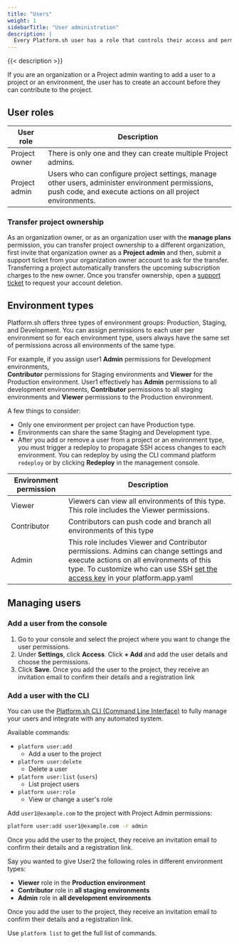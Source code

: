 ```yaml
---
title: "Users"
weight: 1
sidebarTitle: "User administration"
description: |
  Every Platform.sh user has a role that controls their access and permission levels.
---
```


{{< description >}}

If you are an organization or a Project admin wanting to add a user to a project or an environment, the user has to create an account before they can contribute to the project.

## User roles

| User role    | Description |
| ------------ |-------------|
|Project owner| There is only one and they can create multiple Project admins.  |
| Project admin | Users who can configure project settings, manage other users, administer environment permissions, push code, and execute actions on all project environments. |

### Transfer project ownership

As an organization owner, or as an organization user with the **manage plans** permission, you can transfer project ownership to a different organization, first invite that organization owner as a **Project admin** and then, submit a support ticket from your organization owner account to ask for the transfer. Transferring a project automatically transfers the upcoming subscription charges to the new owner. Once you transfer ownership, open a [support ticket](https://console.platform.sh/-/users/~/tickets) to request your account deletion.                                                                                                     

## Environment types

Platform.sh offers three types of environment groups: Production, Staging, and
Development. You can assign permissions to each user per environment so for each environment type, users always have the same set of permissions across all environments of the same type.

For example, if you assign user1 **Admin** permissions for Development environments,  
**Contributor** permissions for Staging environments and **Viewer** for the Production environment. User1 effectively has **Admin** permissions to all development environments, **Contributor** permissions to all staging environments and **Viewer** permissions to the Production environment.

A few things to consider:

* Only one environment per project can have Production type.
* Environments can share the same Staging and Development type.
* After you add or remove a user from a project or an environment type, you must trigger a redeploy to propagate SSH access changes to each environment. You can redeploy by using the CLI command platform `redeploy` or by clicking **Redeploy** in the management console.


| Environment permission   | Description |
|------------------------- |-------------|
|Viewer                    | Viewers can view all environments of this type. This role includes the Viewer permissions.|
|Contributor               | Contributors can push code and branch all environments of this type
|Admin                     | This role includes Viewer and Contributor permissions. Admins can change settings and execute actions on all environments of this type. To customize who can use SSH [set the access key](/configuration/app/access.html) in your platform.app.yaml|

## Managing users

### Add a user from the console

1. Go to your console and select the project where you want to change the user permissions.
2. Under **Settings**, click **Access**.
Click **+ Add** and add the user details and choose the permissions.
4. Click **Save**.
Once you add the user to the project, they receive an invitation email to confirm their details and a registration link

### Add a user with the CLI

You can use the [Platform.sh CLI (Command Line Interface)](/development/cli/_index.md) to fully manage your users and integrate with any automated system.

Available commands:

* `platform user:add`
  * Add a user to the project
* `platform user:delete`
  * Delete a user
* `platform user:list` (`users`)
  * List project users
* `platform user:role`
  * View or change a user's role

 Add `user1@example.com` to the project with Project Admin permissions:

```bash
platform user:add user1@example.com -r admin
```
Once you add the user to the project, they receive an invitation email to confirm their details and a registration link.

Say you wanted to give User2 the following roles in different environment types:

-  **Viewer** role in the **Production environment**
-  **Contributor** role in **all staging environments**
-  **Admin** role in **all development environments**

Once you add the user to the project, they receive an invitation email to confirm their details and a registration link.

Use `platform list` to get the full list of commands.
